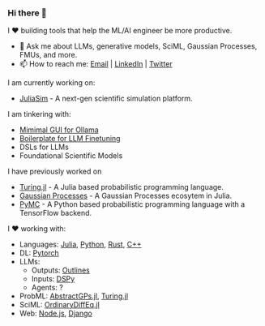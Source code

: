 ### Hi there 👋

I ❤️ building tools that help the ML/AI engineer be more productive.


- 💬 Ask me about LLMs, generative models, SciML, Gaussian Processes, FMUs, and more.
- 📫 How to reach me: [Email](mailto:sharanyalburgi@gmail.com) | [LinkedIn](https://www.linkedin.com/in/sharanry/) | [Twitter](https://twitter.com/sharanry)

I am currently working on:
- [JuliaSim](https://info.juliahub.com/products/juliasim) - A next-gen scientific simulation platform.

I am tinkering with:
- [Mimimal GUI for Ollama](https://github.com/sharanry/minimal_llm_gui)
- [Boilerplate for LLM Finetuning](https://github.com/sharanry/llm_finetune_boilerplate)
- DSLs for LLMs
- Foundational Scientific Models

I have previously worked on 
- [Turing.jl](https://github.com/TuringLang/Turing.jl) - A Julia based probabilistic programming language.
- [Gaussian Processes](https://githhttps://github.com/JuliaGaussianProcesses) - A Gaussian Processes ecosytem in Julia.
- [PyMC](https://github.com/pymc-devs/pymc) - A Python based probabilistic programming language with a TensorFlow backend.

I ❤️ working with:
- Languages: [Julia](https://julialang.org/), [Python](https://www.python.org/), [Rust](https://www.rust-lang.org/), [C++](https://en.wikipedia.org/wiki/C%2B%2B)
- DL: [Pytorch](https://pytorch.org/)
- LLMs: 
  - Outputs: [Outlines](https://outlines-dev.github.io/outlines/)
  - Inputs: [DSPy](https://dspy-docs.vercel.app/)
  - Agents: ?
- ProbML: [AbstractGPs.jl](https://github.com/JuliaGaussianProcesses/AbstractGPs.jl), [Turing.jl](https://github.com/TuringLang/Turing.jl)
- SciML: [OrdinaryDiffEq.jl](https://github.com/SciML/OrdinaryDiffEq.jl)
- Web: [Node.js](https://nodejs.org/), [Django](https://www.djangoproject.com/)

